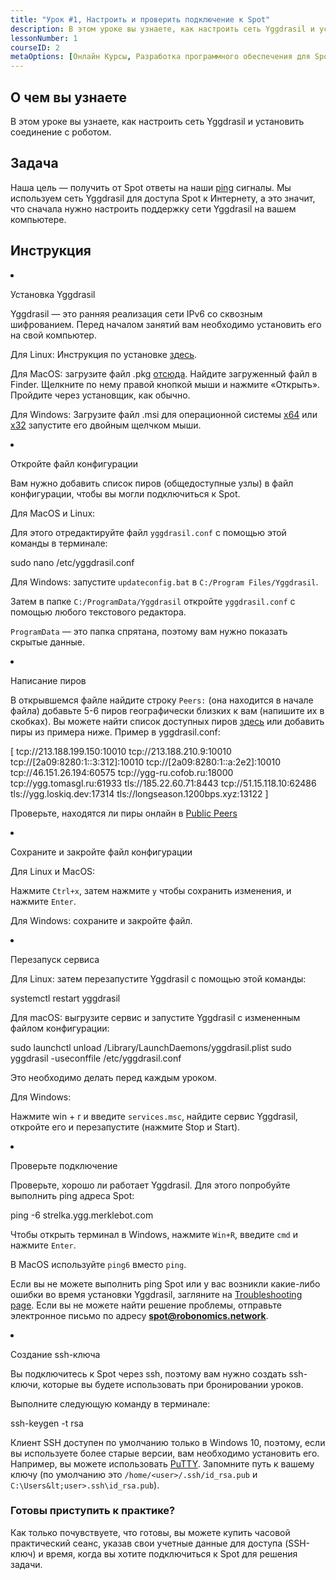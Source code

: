 ```yaml
---
title: "Урок #1, Настроить и проверить подключение к Spot"
description: В этом уроке вы узнаете, как настроить сеть Yggdrasil и установить соединение с роботом.
lessonNumber: 1
courseID: 2
metaOptions: [Онлайн Курсы, Разработка программного обеспечения для Spot от Boston Dynamics]
---
```


<section class="container__narrow">

## О чем вы узнаете

В этом уроке вы узнаете, как настроить сеть Yggdrasil и установить соединение с роботом.

</section>


<section class="container__narrow">

## Задача

Наша цель — получить от Spot ответы на наши [ping](https://en.wikipedia.org/wiki/Ping_(networking_utility)) сигналы. Мы используем сеть Yggdrasil для доступа Spot к Интернету, а это значит, что сначала нужно настроить поддержку сети Yggdrasil на вашем компьютере.

</section>

<section class="container__reg">

## Инструкция

<List type="numbers">

<li>

Установка Yggdrasil

Yggdrasil — это ранняя реализация сети IPv6 со сквозным шифрованием. Перед началом занятий вам необходимо установить его на свой компьютер.

Для Linux: Инструкция по установке [здесь](https://yggdrasil-network.github.io/installation-linux-deb.html).

Для MacOS: загрузите файл .pkg [отсюда](https://github.com/yggdrasil-network/yggdrasil-go/releases/download/v0.4.0/yggdrasil-0.4.0-macos-amd64.pkg). Найдите загруженный файл в Finder. Щелкните по нему правой кнопкой мыши и нажмите «Открыть». Пройдите через установщик, как обычно.

Для Windows: Загрузите файл .msi для операционной системы [x64](https://github.com/yggdrasil-network/yggdrasil-go/releases/download/v0.4.0/yggdrasil-0.4-x64.msi) или [x32](https://github.com/yggdrasil-network/yggdrasil-go/releases/download/v0.4.0/yggdrasil-0.4-x64.msi) запустите его двойным щелчком мыши.
</li>

<li>

Откройте файл конфигурации

Вам нужно добавить список пиров (общедоступные узлы) в файл конфигурации, чтобы вы могли подключиться к Spot.

Для MacOS и Linux:

Для этого отредактируйте файл <code>yggdrasil.conf</code> с помощью этой команды в терминале:

<lessonCodeWrapper language="bash">sudo nano /etc/yggdrasil.conf</lessonCodeWrapper>

Для Windows: запустите <code>updateconfig.bat</code> в <code>C:/Program Files/Yggdrasil</code>.

Затем в папке <code>C:/ProgramData/Yggdrasil</code> откройте <code>yggdrasil.conf</code> с помощью любого текстового редактора.

<code>ProgramData</code> — это папка спрятана, поэтому вам нужно показать скрытые данные.

</li>

<li>

Написание пиров

В открывшемся файле найдите строку <code>Peers:</code> (она находится в начале файла) добавьте 5-6 пиров географически близких к вам (напишите их в скобках). Вы можете найти список доступных пиров [здесь](https://github.com/yggdrasil-network/public-peers) или добавить пиры из примера ниже. Пример в yggdrasil.conf:

<lessonCodeWrapper language="json">
[
  tcp://213.188.199.150:10010
  tcp://213.188.210.9:10010
  tcp://[2a09:8280:1::3:312]:10010
  tcp://[2a09:8280:1::a:2e2]:10010
  tcp://46.151.26.194:60575
  tcp://ygg-ru.cofob.ru:18000
  tcp://ygg.tomasgl.ru:61933
  tls://185.22.60.71:8443
  tcp://51.15.118.10:62486
  tls://ygg.loskiq.dev:17314
  tls://longseason.1200bps.xyz:13122
]
</lessonCodeWrapper>

Проверьте, находятся ли пиры онлайн в [Public Peers](https://publicpeers.neilalexander.dev/)

</li>

<li>

Сохраните и закройте файл конфигурации

Для Linux и MacOS:

Нажмите <code>Ctrl+x</code>, затем нажмите <code>y</code> чтобы сохранить изменения, и нажмите <code>Enter</code>.

Для Windows: сохраните и закройте файл.

</li>

<li>

Перезапуск сервиса

Для Linux: затем перезапустите Yggdrasil с помощью этой команды:

<lessonCodeWrapper language="bash">systemctl restart yggdrasil</lessonCodeWrapper>

Для macOS: выгрузите сервис и запустите Yggdrasil с измененным файлом конфигурации:

<lessonCodeWrapper language="bash" codeClass="big-code">
sudo launchctl unload /Library/LaunchDaemons/yggdrasil.plist
sudo yggdrasil -useconffile /etc/yggdrasil.conf
</lessonCodeWrapper>

Это необходимо делать перед каждым уроком.

Для Windows:

Нажмите win + r и введите <code>services.msc</code>, найдите сервис Yggdrasil, откройте его и перезапустите (нажмите Stop и Start).

<LessonImages src="boston-dynamics-course/lesson-0-1.jpg" alt="tutorial"/>
</li>

<li>

Проверьте подключение

Проверьте, хорошо ли работает Yggdrasil. Для этого попробуйте выполнить ping адреса Spot:

<lessonCodeWrapper language="bash">ping -6 strelka.ygg.merklebot.com</lessonCodeWrapper>

Чтобы открыть терминал в Windows, нажмите <code>Win+R</code>, введите <code>cmd</code> и нажмите <code>Enter</code>.

В MacOS используйте <code>ping6</code> вместо <code>ping</code>.

Если вы не можете выполнить ping Spot или у вас возникли какие-либо ошибки во время установки Yggdrasil, загляните на [Troubleshooting page](https://dapp.spot-sdk.education/docs/spot-troubleshooting). Если вы не можете найти решение проблемы, отправьте электронное письмо по адресу **spot@robonomics.network**.

</li>

<li>

Создание ssh-ключа

Вы подключитесь к Spot через ssh, поэтому вам нужно создать ssh-ключи, которые вы будете использовать при бронировании уроков.

Выполните следующую команду в терминале:

<lessonCodeWrapper language="bash">ssh-keygen -t rsa</lessonCodeWrapper>

Клиент SSH доступен по умолчанию только в Windows 10, поэтому, если вы используете более старые версии, вам необходимо установить его. Например, вы можете использовать [PuTTY](https://www.putty.org/). Запомните путь к вашему ключу (по умолчанию это <code>/home/&lt;user&gt;/.ssh/id_rsa.pub</code> и <code>C:\Users\&lt;user&gt;\.ssh\id_rsa.pub</code>).
</li>
</List>
</section>

<section class="container__narrow">

### Готовы приступить к практике?

Как только почувствуете, что готовы, вы можете купить часовой практический сеанс, указав свои учетные данные для доступа (SSH-ключ) и время, когда вы хотите подключиться к Spot для решения задачи.

##### <LessonButtonLink src="https://dapp.spot-sdk.education/#/checkout" text="Арендовать Spot" />

</section>